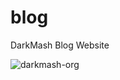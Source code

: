 # blog
DarkMash Blog Website

<p><img src="https://komarev.com/ghpvc/?username=darkmash-org-website&label=Profile%20views&color=0e75b6&style=flat" alt="darkmash-org" /></p>
